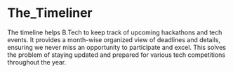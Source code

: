 # The_Timeliner

The timeline helps B.Tech to keep track of upcoming hackathons and tech events. It provides a month-wise organized view of deadlines and details, ensuring we never miss an opportunity to participate and excel. This solves the problem of staying updated and prepared for various tech competitions throughout the year. 

